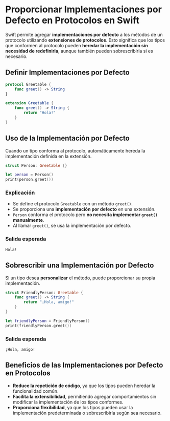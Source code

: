 # Proporcionar Implementaciones por Defecto en Protocolos en Swift

Swift permite agregar **implementaciones por defecto** a los métodos de un protocolo utilizando **extensiones de protocolos**. Esto significa que los tipos que conformen al protocolo pueden **heredar la implementación sin necesidad de redefinirla**, aunque también pueden sobrescribirla si es necesario.

## Definir Implementaciones por Defecto

```swift
protocol Greetable {
    func greet() -> String
}

extension Greetable {
    func greet() -> String {
        return "Hola!"
    }
}
```

## Uso de la Implementación por Defecto

Cuando un tipo conforma al protocolo, automáticamente hereda la implementación definida en la extensión.

```swift
struct Person: Greetable {}

let person = Person()
print(person.greet())
```

### Explicación
- Se define el protocolo `Greetable` con un método `greet()`.
- Se proporciona una **implementación por defecto** en una extensión.
- `Person` conforma el protocolo pero **no necesita implementar `greet()` manualmente**.
- Al llamar `greet()`, se usa la implementación por defecto.

### Salida esperada
```
Hola!
```

## Sobrescribir una Implementación por Defecto

Si un tipo desea **personalizar** el método, puede proporcionar su propia implementación.

```swift
struct FriendlyPerson: Greetable {
    func greet() -> String {
        return "¡Hola, amigo!"
    }
}

let friendlyPerson = FriendlyPerson()
print(friendlyPerson.greet())
```

### Salida esperada
```
¡Hola, amigo!
```

## Beneficios de las Implementaciones por Defecto en Protocolos
- **Reduce la repetición de código**, ya que los tipos pueden heredar la funcionalidad común.
- **Facilita la extensibilidad**, permitiendo agregar comportamientos sin modificar la implementación de los tipos conformes.
- **Proporciona flexibilidad**, ya que los tipos pueden usar la implementación predeterminada o sobrescribirla según sea necesario.

